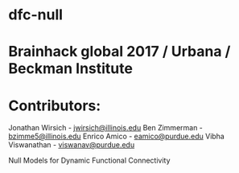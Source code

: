 # dfc-null
# Brainhack global 2017 / Urbana / Beckman Institute
# Contributors:

Jonathan Wirsich - jwirsich@illinois.edu 
Ben Zimmerman - bzimme5@illinois.edu
Enrico Amico - eamico@purdue.edu
Vibha Viswanathan - viswanav@purdue.edu


Null Models for Dynamic Functional Connectivity
